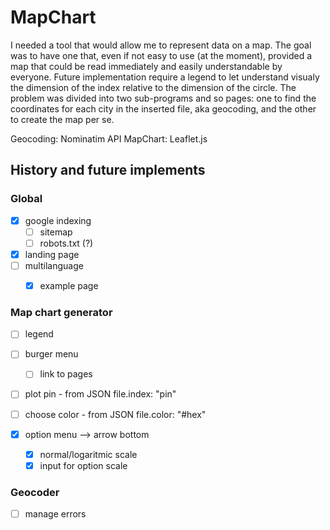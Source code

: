 # MapChart
I needed a tool that would allow me to represent data on a map. The goal was to have one that, even if not easy to use (at the moment), provided a map that could be read immediately and easily understandable by everyone. Future implementation require a legend to let understand visualy the dimension of the index relative to the dimension of the circle.
The problem was divided into two sub-programs and so pages: one to find the coordinates for each city in the inserted file, aka geocoding, and the other to create the map per se.

Geocoding: Nominatim API
MapChart: Leaflet.js

##  History and future implements
### Global

- [x] google indexing
    - [ ] sitemap
    - [ ] robots.txt (?)

- [x] landing page
- [ ] multilanguage
    - [x] example page


### Map chart generator

- [ ] legend

- [ ] burger menu
    - [ ] link to pages

- [ ] plot pin - from JSON file.index: "pin"
- [ ] choose color - from JSON file.color: "#hex"

- [x] option menu --> arrow bottom
    - [x] normal/logaritmic scale
    - [x] input for option scale

### Geocoder

- [ ] manage errors